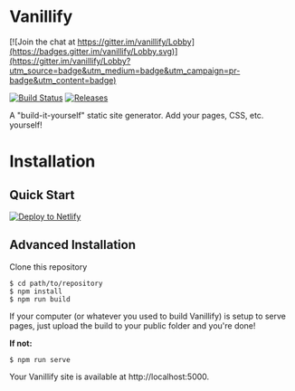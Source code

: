 # Vanillify

[![Join the chat at https://gitter.im/vanillify/Lobby](https://badges.gitter.im/vanillify/Lobby.svg)](https://gitter.im/vanillify/Lobby?utm_source=badge&utm_medium=badge&utm_campaign=pr-badge&utm_content=badge)

[![Build Status](https://travis-ci.org/TristianK3604/vanillify.svg?branch=master)](https://travis-ci.org/TristianK3604/vanillify) [![Releases](https://img.shields.io/github/release/TristianK3604/vanillify/all.svg)](https://github.com/TristianK3604/vanillify/releases)

A "build-it-yourself" static site generator. Add your pages, CSS, etc. yourself!

# Installation

## Quick Start

[![Deploy to Netlify](https://www.netlify.com/img/deploy/button.svg)](https://app.netlify.com/start/deploy?repository=https://github.com/TristianK3604/vanillify)

## Advanced Installation

Clone this repository

````shell
$ cd path/to/repository
$ npm install
$ npm run build
````

If your computer (or whatever you used to build Vanillify) is setup to serve pages, just upload the build to your public folder and you're done!

**If not:**

````shell
$ npm run serve
````
Your Vanillify site is available at http://localhost:5000.
